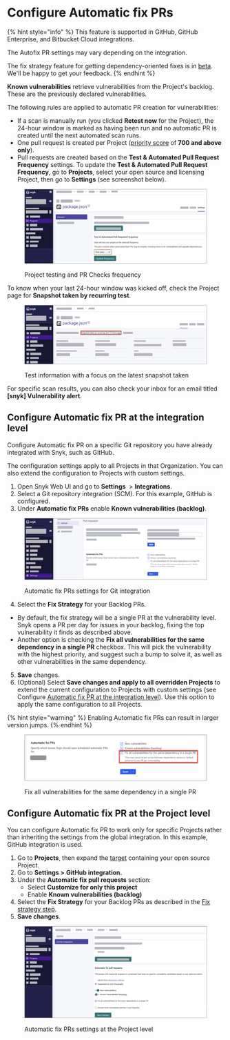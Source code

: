 # Configure Automatic fix PRs

{% hint style="info" %}
This feature is supported in GitHub, GitHub Enterprise, and Bitbucket Cloud integrations.



The Autofix PR settings may vary depending on the integration.



The fix strategy feature for getting dependency-oriented fixes is in [beta](../../../more-info/snyk-feature-release-process.md). We'll be happy to get your feedback.
{% endhint %}

**Known vulnerabilities** retrieve vulnerabilities from the Project's backlog. These are the previously declared vulnerabilities.

The following rules are applied to automatic PR creation for vulnerabilities:

* If a scan is manually run (you clicked **Retest now** for the Project), the 24-hour window is marked as having been run and no automatic PR is created until the next automated scan runs.
* One pull request is created per Project ([priority score](../../../manage-issues/prioritizing-issues/priority-score.md) of **700 and above only**).
* Pull requests are created based on the **Test & Automated Pull Request Frequency** settings. To update the **Test & Automated Pull Request Frequency**, go to **Projects**, select your open source and licensing Project, then go to **Settings** (see screenshot below).

<figure><img src="../../../.gitbook/assets/Project testing and PR Checks frequency (1).png" alt="Project testing and PR Checks frequency."><figcaption><p>Project testing and PR Checks frequency</p></figcaption></figure>

To know when your last 24-hour window was kicked off, check the Project page for **Snapshot taken by recurring test**.&#x20;

<figure><img src="../../../.gitbook/assets/Test information with a focus on the latest snapshot taken.png" alt="Test information with focus on the latest snapshot taken."><figcaption><p>Test information with a focus on the latest snapshot taken</p></figcaption></figure>

For specific scan results, you can also check your inbox for an email titled **\[snyk] Vulnerability alert**.

## Configure Automatic fix PR at the integration level

Configure Automatic fix PR on a specific Git repository you have already integrated with Snyk, such as GitHub.

The configuration settings apply to all Projects in that Organization. You can also extend the configuration to Projects with custom settings.

1. Open Snyk Web UI and go to **Settings** <img src="../../../.gitbook/assets/cog_icon.png" alt="" data-size="line"> > **Integrations**.
2. Select a Git repository integration (SCM). For this example, GitHub is configured.
3. Under **Automatic fix PRs** enable **Known vulnerabilities (backlog)**.

<figure><img src="../../../.gitbook/assets/Automatic fix PRs settings for Git integration.png" alt="Automatic fix PRs settings for Git integration."><figcaption><p>Automatic fix PRs settings for Git integration</p></figcaption></figure>

4. Select the **Fix Strategy** for your Backlog PRs.

* By default, the fix strategy will be a single PR at the vulnerability level. Snyk opens a PR per day for issues in your backlog, fixing the top vulnerability it finds as described above.
* Another option is checking the **Fix all vulnerabilities for the same dependency in a single PR** checkbox. This will pick the vulnerability with the highest priority, and suggest such a bump to solve it, as well as other vulnerabilities in the same dependency.

5. **Save** changes.
6. (Optional) Select **Save changes and apply to all overridden Projects** to extend the current configuration to Projects with custom settings (see Configure [Automatic fix PR at the integration level](fix-pull-requests-for-known-vulnerabilities-backlog.md#configure-automatic-fix-pr-at-the-project-level)). Use this option to apply the same configuration to all Projects.

{% hint style="warning" %}
Enabling Automatic fix PRs can result in larger version jumps.
{% endhint %}

<figure><img src="../../../.gitbook/assets/Fix all vulnerabilities for the same dependency in a single PR.png" alt="Fix all vulnerabilities for the same dependency in a single PR."><figcaption><p>Fix all vulnerabilities for the same dependency in a single PR</p></figcaption></figure>

## Configure Automatic fix PR at the Project level

You can configure Automatic fix PR to work only for specific Projects rather than inheriting the settings from the global integration. In this example, GitHub integration is used.

1. Go to **Projects**, then expand the [target](../../../manage-issues/snyk-projects/#target) containing your open source Project.
2. Go to **Settings >** **GitHub integration.**
3. Under the **Automatic fix pull requests** section:
   * Select **Customize for only this project**
   * Enable **Known vulnerabilities (backlog)**
4. Select the **Fix Strategy** for your Backlog PRs as described in the [Fix strategy step](fix-pull-requests-for-known-vulnerabilities-backlog.md#configure-automatic-fix-pr-at-the-integration-level).
5. **Save changes**.

<figure><img src="../../../.gitbook/assets/Automatic fix PRs settings at the Project level.png" alt="Automatic fix PRs settings at the Project level."><figcaption><p>Automatic fix PRs settings at the Project level</p></figcaption></figure>

